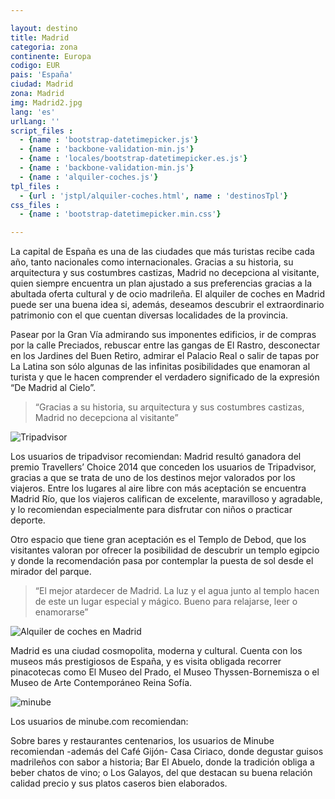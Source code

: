 ```yaml
---

layout: destino
title: Madrid
categoria: zona
continente: Europa
codigo: EUR
pais: 'España'
ciudad: Madrid
zona: Madrid
img: Madrid2.jpg
lang: 'es'
urlLang: ''
script_files : 
  - {name : 'bootstrap-datetimepicker.js'}
  - {name : 'backbone-validation-min.js'}
  - {name : 'locales/bootstrap-datetimepicker.es.js'}
  - {name : 'backbone-validation-min.js'}
  - {name : 'alquiler-coches.js'}
tpl_files : 
  - {url : 'jstpl/alquiler-coches.html', name : 'destinosTpl'}
css_files : 
  - {name : 'bootstrap-datetimepicker.min.css'}  

---
```


La capital de España es una de las ciudades que más turistas recibe cada año, tanto nacionales como internacionales. Gracias a su historia, su arquitectura y sus costumbres castizas, Madrid no decepciona al visitante, quien siempre encuentra un plan ajustado a sus preferencias gracias a la abultada oferta cultural y de ocio madrileña. El alquiler de coches en Madrid puede ser una buena idea si, además, deseamos descubrir el extraordinario patrimonio con el que cuentan diversas localidades de la provincia.

Pasear por la Gran Vía admirando sus imponentes edificios, ir de compras por la calle Preciados, rebuscar entre las gangas de El Rastro, desconectar en los Jardines del Buen Retiro, admirar el Palacio Real o salir de tapas por La Latina son sólo algunas de las infinitas posibilidades que enamoran al turista y que le hacen comprender el verdadero significado de la expresión “De Madrid al Cielo”.

> “Gracias a su historia, su arquitectura y sus costumbres castizas, Madrid no decepciona al visitante”

![Tripadvisor](http://amigoautos.azurewebsites.net/es/wp-content/themes/amigoautos/img/tripadvisor.jpg)

Los usuarios de tripadvisor recomiendan: Madrid resultó ganadora del premio Travellers’ Choice 2014 que conceden los usuarios de Tripadvisor, gracias a que se trata de uno de los destinos mejor valorados por los viajeros. Entre los lugares al aire libre con más aceptación se encuentra Madrid Río, que los viajeros califican de excelente, maravilloso y agradable, y lo recomiendan especialmente para disfrutar con niños o practicar deporte.

Otro espacio que tiene gran aceptación es el Templo de Debod, que los visitantes valoran por ofrecer la posibilidad de descubrir un templo egipcio y donde la recomendación pasa por contemplar la puesta de sol desde el mirador del parque.

>“El mejor atardecer de Madrid. La luz y el agua junto al templo hacen de este un lugar especial y mágico. Bueno para relajarse, leer o enamorarse”

![Alquiler de coches en Madrid](http://amigoautos.azurewebsites.net/wp-content/uploads/2014/04/Madrid3.jpg)

Madrid es una ciudad cosmopolita, moderna y cultural. Cuenta con los museos más prestigiosos de España, y es visita obligada recorrer pinacotecas como El Museo del Prado, el Museo Thyssen-Bornemisza o el Museo de Arte Contemporáneo Reina Sofía.

![minube](http://amigoautos.azurewebsites.net/es/wp-content/themes/amigoautos/img/logo-minube.jpg)

Los usuarios de minube.com recomiendan:

Sobre bares y restaurantes centenarios, los usuarios de Minube recomiendan -además del Café Gijón- Casa Ciriaco, donde degustar guisos madrileños con sabor a historia; Bar El Abuelo, donde la tradición obliga a beber chatos de vino; o Los Galayos, del que destacan su buena relación calidad precio y sus platos caseros bien elaborados.

